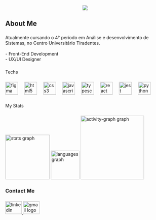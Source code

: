 <div align="center">
  <img height="" src="https://media.licdn.com/dms/image/v2/D4D16AQF9JuNI8RDm1w/profile-displaybackgroundimage-shrink_350_1400/profile-displaybackgroundimage-shrink_350_1400/0/1705772724786?e=1741219200&v=beta&t=HeMrfYeWuhcuaYwO03D0kOTll6grfyWNt2TM5Hic57Q"  />
</div>

###

<h2 align="left">About Me</h2>

###

<p align="left">Atualmente cursando o 4° período em Análise e desenvolvimento de Sistemas, no Centro Universitário Tiradentes. <br><br>- Front-End Development<br>- UX/UI Designer</p>

###

<p align="left">Techs</p>

###

<div align="left">
  <img src="https://cdn.jsdelivr.net/gh/devicons/devicon/icons/figma/figma-original.svg" height="40" alt="figma logo"  />
  <img width="12" />
  <img src="https://cdn.jsdelivr.net/gh/devicons/devicon/icons/html5/html5-original.svg" height="40" alt="html5 logo"  />
  <img width="12" />
  <img src="https://cdn.jsdelivr.net/gh/devicons/devicon/icons/css3/css3-original.svg" height="40" alt="css3 logo"  />
  <img width="12" />
  <img src="https://cdn.jsdelivr.net/gh/devicons/devicon/icons/javascript/javascript-original.svg" height="40" alt="javascript logo"  />
  <img width="12" />
  <img src="https://cdn.jsdelivr.net/gh/devicons/devicon/icons/typescript/typescript-original.svg" height="40" alt="typescript logo"  />
  <img width="12" />
  <img src="https://cdn.jsdelivr.net/gh/devicons/devicon/icons/react/react-original.svg" height="40" alt="react logo"  />
  <img width="12" />
  <img src="https://cdn.jsdelivr.net/gh/devicons/devicon/icons/jest/jest-plain.svg" height="40" alt="jest logo"  />
  <img width="12" />
  <img src="https://cdn.jsdelivr.net/gh/devicons/devicon/icons/python/python-original.svg" height="40" alt="python logo"  />
</div>

###

<p align="left">My Stats</p>

###

<div align="left">
  <img src="https://github-readme-stats.vercel.app/api?username=wellersonMorais&hide_title=false&hide_rank=false&show_icons=true&include_all_commits=true&count_private=true&disable_animations=false&theme=nightowl&locale=en&hide_border=false&order=1" height="140" alt="stats graph"  />
  <img src="https://github-readme-stats.vercel.app/api/top-langs?username=wellersonMorais&locale=en&hide_title=false&layout=compact&card_width=320&langs_count=5&theme=material-palenight&hide_border=false&order=2" height="90" alt="languages graph"  />
  <img src="https://github-readme-activity-graph.vercel.app/graph?username=wellersonMorais&radius=16&theme=nightowl&area=true&order=5" height="200" alt="activity-graph graph"  />
</div>

###

<h3 align="left">Contact Me</h3>

###

<div align="left">
  <a href="www.linkedin.com/in/wellerson-paulo-61289326b" target="_blank">
    <img src="https://raw.githubusercontent.com/maurodesouza/profile-readme-generator/master/src/assets/icons/social/linkedin/default.svg" width="52" height="40" alt="linkedin logo"  />
  </a>
  <a href="wellersonmorais203@gmail.com" target="_blank">
    <img src="https://raw.githubusercontent.com/maurodesouza/profile-readme-generator/master/src/assets/icons/social/gmail/default.svg" width="52" height="40" alt="gmail logo"  />
  </a>
</div>

###
